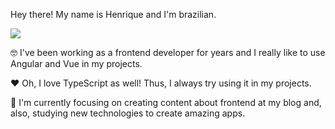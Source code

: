  Hey there! My name is Henrique and I'm brazilian. 

  <div>
     <img src="https://media.giphy.com/media/YABz3fRfUFuec/giphy.gif">
  </div>


  🤓 I've been working as a frontend developer for years and I really like to use Angular and Vue in my projects. 

  ❤️ Oh, I love TypeScript as well! Thus, I always try using it in my projects. 

  📖  I'm currently focusing on creating content about frontend at my blog and, also, studying new technologies to create amazing apps. 
